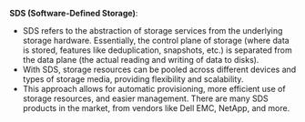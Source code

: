 **SDS (Software-Defined Storage)**:
    
- SDS refers to the abstraction of storage services from the underlying storage hardware. Essentially, the control plane of storage (where data is stored, features like deduplication, snapshots, etc.) is separated from the data plane (the actual reading and writing of data to disks).
- With SDS, storage resources can be pooled across different devices and types of storage media, providing flexibility and scalability.
- This approach allows for automatic provisioning, more efficient use of storage resources, and easier management. There are many SDS products in the market, from vendors like Dell EMC, NetApp, and more.
